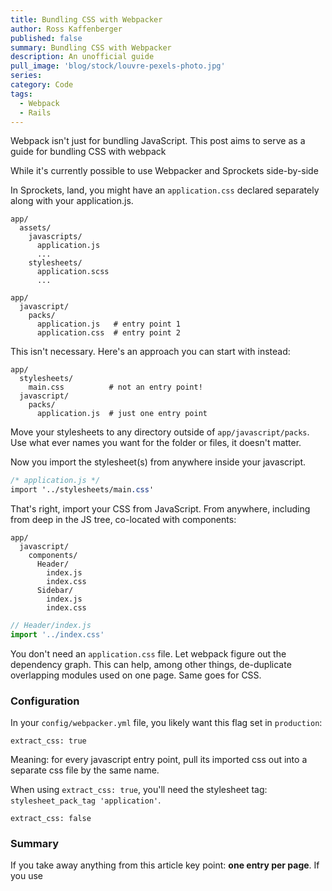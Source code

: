 ```yaml
---
title: Bundling CSS with Webpacker
author: Ross Kaffenberger
published: false
summary: Bundling CSS with Webpacker
description: An unofficial guide
pull_image: 'blog/stock/louvre-pexels-photo.jpg'
series:
category: Code
tags:
  - Webpack
  - Rails
---
```


Webpack isn't just for bundling JavaScript. This post aims to serve as a guide for bundling CSS with webpack

While it's currently possible to use Webpacker and Sprockets side-by-side

In Sprockets, land, you might have an `application.css` declared separately along with your application.js.

```shell
app/
  assets/
    javascripts/
      application.js
      ...
    stylesheets/
      application.scss
      ...
```


```shell
app/
  javascript/
    packs/
      application.js   # entry point 1
      application.css  # entry point 2
```

This isn't necessary. Here's an approach you can start with instead:

```shell
app/
  stylesheets/
    main.css          # not an entry point!
  javascript/
    packs/
      application.js  # just one entry point
```
Move your stylesheets to any directory outside of `app/javascript/packs`. Use what ever names you want for the folder or files, it doesn't matter.

Now you import the stylesheet(s) from anywhere inside your javascript.

```css
/* application.js */
import '../stylesheets/main.css'
```

That's right, import your CSS from JavaScript. From anywhere, including from deep in the JS tree, co-located with components:

```shell
app/
  javascript/
    components/
      Header/
        index.js
        index.css
      Sidebar/
        index.js
        index.css
```
```javascript
// Header/index.js
import '../index.css'
```

You don't need an `application.css` file. Let webpack figure out the dependency graph. This can help, among other things, de-duplicate overlapping modules used on one page. Same goes for CSS.


### Configuration

In your `config/webpacker.yml` file, you likely want this flag set in `production`:

```
extract_css: true
```

Meaning: for every javascript entry point, pull its imported css out into a separate css file by the same name.

When using `extract_css: true`, you'll need the stylesheet tag: `stylesheet_pack_tag 'application'`.

```
extract_css: false
```

### Summary

If you take away anything from this article key point: **one entry per page**. If you use
